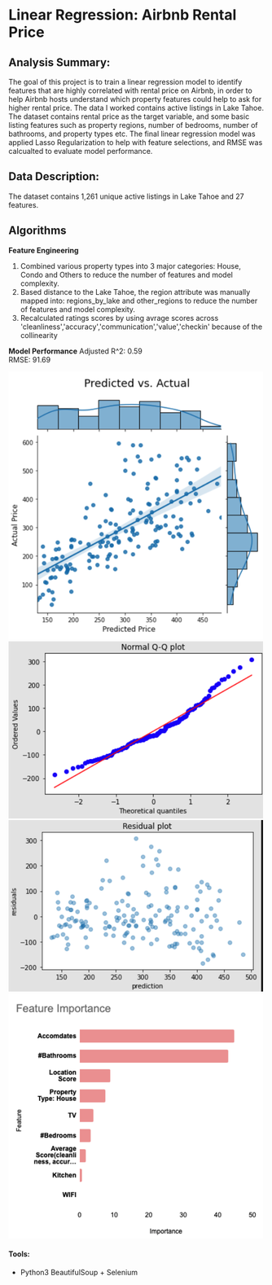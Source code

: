 # Linear Regression: Airbnb Rental Price

## Analysis Summary:
The goal of this project is to train a linear regression model to identify features that are highly correlated with rental price on Airbnb, 
in order to help Airbnb hosts understand which property features could help to ask for higher rental price. 
The data I worked contains active listings in Lake Tahoe. The dataset contains rental price as the target variable, and some basic listing features such as property regions, number of bedrooms, number of bathrooms, and property types etc.
The final linear regression model was applied Lasso Regularization to help with feature selections, and RMSE was calcualted to evaluate model performance. 

## Data Description:
The dataset contains 1,261 unique active listings in Lake Tahoe and 27 features. 

## Algorithms
**Feature Engineering**
1. Combined various property types into 3 major categories: House, Condo and Others to reduce the number of features and model complexity.
2. Based distance to the Lake Tahoe, the region attribute was manually mapped into: regions_by_lake and other_regions to reduce the number of features and model complexity.
3. Recalculated ratings scores by using avrage scores across 'cleanliness','accuracy','communication','value','checkin' because of the collinearity


**Model Performance**
Adjusted R^2: 0.59\
RMSE: 91.69

<img src="plots/model_plot.png" width=500>

<img src="plots/Q-Q plot.png" width=500>

<img src="plots/res dist.png" width=500>

<img src="plots/feature importance.png" width=500>


#### Tools:
* Python3 BeautifulSoup + Selenium
